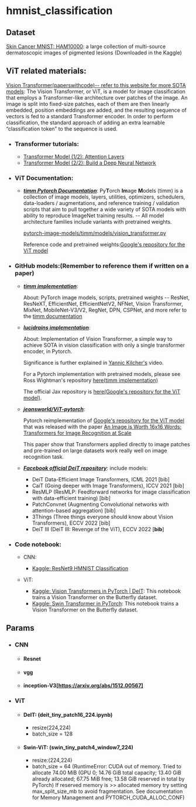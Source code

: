 # hmnist_classification

## Dataset

[Skin Cancer MNIST: HAM10000](https://www.kaggle.com/datasets/kmader/skin-cancer-mnist-ham10000): a large collection of multi-source dermatoscopic images of pigmented lesions (Downloaded in the Kaggle)

## ViT related materials:

[Vision Transformer(paperswithcode)-- refer to this website for more SOTA models](https://paperswithcode.com/method/vision-transformer): The Vision Transformer, or ViT, is a model for image classification that employs a Transformer-like architecture over patches of the image. An image is split into fixed-size patches, each of them are then linearly embedded, position embeddings are added, and the resulting sequence of vectors is fed to a standard Transformer encoder. In order to perform classification, the standard approach of adding an extra learnable “classification token” to the sequence is used.

- ### Transformer tutorials:

  - [Transformer Model (1/2): Attention Layers](https://www.youtube.com/watch?v=FC8PziPmxnQ)
  - [Transformer Model (2/2): Build a Deep Neural Network](https://www.youtube.com/watch?v=J4H6A4-dvhE)
- ### ViT Documentation:

  - ***[timm Pytorch Documentation](https://rwightman.github.io/pytorch-image-models/)***: Py**T**orch **Im**age **M**odels (timm) is a collection of image models, layers, utilities, optimizers, schedulers, data-loaders / augmentations, and reference training / validation scripts that aim to pull together a wide variety of SOTA models with ability to reproduce ImageNet training results. -- All model architecture families include variants with pretrained weights.

    [pytorch-image-models/timm/models/vision_transformer.py](https://github.com/rwightman/pytorch-image-models/blob/master/timm/models/vision_transformer.py)

    Reference code and pretrained weights:[Google's repository for the ViT model](https://github.com/google-research/vision_transformer)
- ### GitHub models:(Remember to reference them if written on a paper)

  - ***[timm implementation](https://github.com/rwightman/pytorch-image-models)***:

    About: PyTorch image models, scripts, pretrained weights -- ResNet, ResNeXT, EfficientNet, EfficientNetV2, NFNet, Vision Transformer, MixNet, MobileNet-V3/V2, RegNet, DPN, CSPNet, and more refer to the [timm documentation](https://rwightman.github.io/pytorch-image-models/)
  - ***[lucidrains implementation](https://github.com/lucidrains/vit-pytorch)***:

    About: Implementation of Vision Transformer, a simple way to achieve SOTA in vision classification with only a single transformer encoder, in Pytorch.

    Significance is further explained in [Yannic Kilcher's](https://www.youtube.com/watch?v=TrdevFK_am4) video.

    For a Pytorch implementation with pretrained models, please see Ross Wightman's repository [here(timm implementation)](https://github.com/rwightman/pytorch-image-models)

    The official Jax repository is [here(Google's repository for the ViT model)](https://github.com/google-research/vision_transformer).
  - ***[jeonsworld/ViT-pytorch](https://github.com/jeonsworld/ViT-pytorch)***:

    Pytorch reimplementation of [Google's repository for the ViT model](https://github.com/google-research/vision_transformer) that was released with the paper [An Image is Worth 16x16 Words: Transformers for Image Recognition at Scale](https://arxiv.org/abs/2010.11929)

    This paper show that Transformers applied directly to image patches and pre-trained on large datasets work really well on image recognition task.
  - ***[Facebook official DeiT repository](https://github.com/facebookresearch/deit)***: 
    include models:
    - DeiT Data-Efficient Image Transformers, ICML 2021 [bib]
    - CaiT (Going deeper with Image Transformers), ICCV 2021 [bib]
    - ResMLP (ResMLP: Feedforward networks for image classification with data-efficient training) [bib]
    - PatchConvnet (Augmenting Convolutional networks with attention-based aggregation) [bib]
    - 3Things (Three things everyone should know about Vision Transformers), ECCV 2022 [bib]
    - DeiT III (DeiT III: Revenge of the ViT), ECCV 2022 [**bib**]


- ### Code notebook:

  - CNN:

    - [Kaggle: ResNet9 HMNIST Classification](https://www.kaggle.com/code/sidharthsinha/resnet9-hmnist-classification)
  - ViT:

    - [Kaggle: Vision Transformers in PyTorch | DeIT](https://www.kaggle.com/code/pdochannel/vision-transformers-in-pytorch-deit/notebook?scriptVersionId=85324242): This notebook trains a Vision Transformer on the Butterfly dataset.
    - [Kaggle: Swin Transformer in PyTorch](https://www.kaggle.com/code/pdochannel/swin-transformer-in-pytorch/notebook): This notebook trains a Vision Transformer on the Butterfly dataset.

## Params
- ### CNN
    - #### Resnet
    - #### vgg
    - #### inception-V3[https://arxiv.org/abs/1512.00567]

- ### ViT 
    - #### DeIT: (deit_tiny_patch16_224.ipynb)
        - resize(224,224)
        - batch_size = 128

    - #### Swin-ViT: (swin_tiny_patch4_window7_224)
        - resize:(224,224)
        - batch_size = 64 (RuntimeError: CUDA out of memory. Tried to allocate 74.00 MiB (GPU 0; 14.76 GiB total capacity; 13.40 GiB already allocated; 67.75 MiB free; 13.58 GiB reserved in total by PyTorch) If reserved memory is >> allocated memory try setting max_split_size_mb to avoid fragmentation.  See documentation for Memory Management and PYTORCH_CUDA_ALLOC_CONF)
